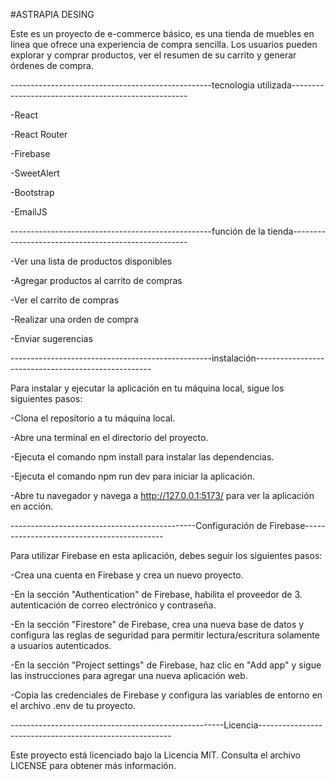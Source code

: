 #ASTRAPIA DESING

Este es un proyecto de e-commerce básico, es una tienda de muebles en línea que ofrece una experiencia de compra sencilla. Los usuarios pueden explorar y comprar productos, ver el resumen de su carrito y generar órdenes de compra.

--------------------------------------------------tecnologia utilizada----------------------------------------------------

-React

-React Router

-Firebase

-SweetAlert

-Bootstrap

-EmailJS

--------------------------------------------------función de la tienda----------------------------------------------------

-Ver una lista de productos disponibles

-Agregar productos al carrito de compras

-Ver el carrito de compras

-Realizar una orden de compra

-Enviar sugerencias

--------------------------------------------------instalación----------------------------------------------------

Para instalar y ejecutar la aplicación en tu máquina local, sigue los siguientes pasos:

-Clona el repositorio a tu máquina local.

-Abre una terminal en el directorio del proyecto.

-Ejecuta el comando npm install para instalar las dependencias.

-Ejecuta el comando npm run dev para iniciar la aplicación.

-Abre tu navegador y navega a http://127.0.0.1:5173/ para ver la aplicación en acción.

----------------------------------------------Configuración de Firebase-------------------------------------------

Para utilizar Firebase en esta aplicación, debes seguir los siguientes pasos:

-Crea una cuenta en Firebase y crea un nuevo proyecto.

-En la sección "Authentication" de Firebase, habilita el proveedor de 3. autenticación de correo electrónico y contraseña.

-En la sección "Firestore" de Firebase, crea una nueva base de datos y configura las reglas de seguridad para permitir lectura/escritura solamente a usuarios autenticados.

-En la sección "Project settings" de Firebase, haz clic en "Add app" y sigue las instrucciones para agregar una nueva aplicación web.

-Copia las credenciales de Firebase y configura las variables de entorno en el archivo .env de tu proyecto.

-----------------------------------------------------Licencia--------------------------------------------------------

Este proyecto está licenciado bajo la Licencia MIT. Consulta el archivo LICENSE para obtener más información.

